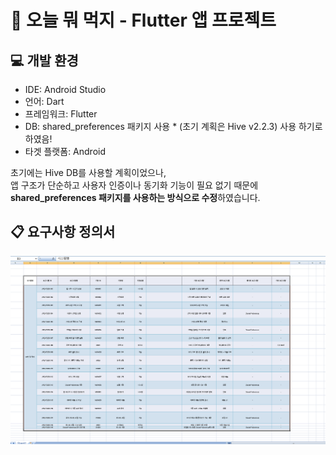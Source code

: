 # 📱 오늘 뭐 먹지 - Flutter 앱 프로젝트

## 💻 개발 환경
- IDE: Android Studio
- 언어: Dart
- 프레임워크: Flutter
- DB:  shared_preferences 패키지 사용 * (초기 계획은 Hive v2.2.3) 사용 하기로 하였음!
- 타겟 플랫폼: Android

초기에는 Hive DB를 사용할 계획이었으나,  
앱 구조가 단순하고 사용자 인증이나 동기화 기능이 필요 없기 때문에  
**shared_preferences 패키지를 사용하는 방식으로 수정**하였습니다.

## 📋 요구사항 정의서

![요구사항 정의서](./images/요구사항정의서.png)

